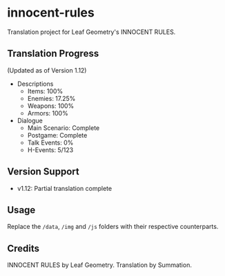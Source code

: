 # innocent-rules
Translation project for Leaf Geometry's INNOCENT RULES.

## Translation Progress
(Updated as of Version 1.12)
- Descriptions
    - Items: 100%
    - Enemies: 17.25%
    - Weapons: 100%
    - Armors: 100%
- Dialogue
    - Main Scenario: Complete
    - Postgame: Complete
    - Talk Events: 0%
    - H-Events: 5/123

## Version Support
- v1.12: Partial translation complete

## Usage
Replace the `/data`, `/img` and `/js` folders with their respective counterparts.

## Credits
INNOCENT RULES by Leaf Geometry.
Translation by Summation.
